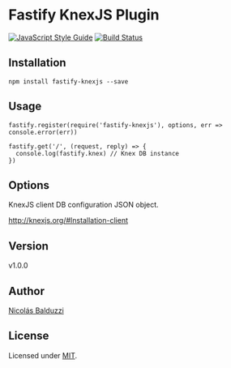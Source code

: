 # Fastify KnexJS Plugin

[![JavaScript Style Guide](https://img.shields.io/badge/code_style-standard-brightgreen.svg)](https://standardjs.com)
[![Build Status](https://travis-ci.org/chapuletta/fastify-knexjs.svg?branch=master)](https://travis-ci.org/chapuletta/fastify-knexjs)

## Installation

```
npm install fastify-knexjs --save
```

## Usage

```
fastify.register(require('fastify-knexjs'), options, err => console.error(err))

fastify.get('/', (request, reply) => {
  console.log(fastify.knex) // Knex DB instance
})
```

## Options

KnexJS client DB configuration JSON object.

http://knexjs.org/#Installation-client

## Version

v1.0.0

## Author

[Nicolás Balduzzi](nico.balduzzi@gmail.com)

## License

Licensed under [MIT](./LICENSE).
